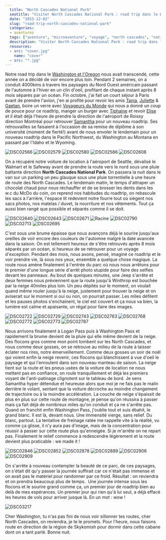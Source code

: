 ```yaml
---
  title: "North Cascades National Park"
  seotitle: "Visiter North Cascades National Park : road trip dans le Washington"
  date: "2015-12-02"
  slug: "road-trip-north-cascades-national-park"
  categories:
  - aventures
  tags: ["aventure", "microaventure", "voyage", "north cascades", "national park","usa", "roadtrip", "road trip", "randonnée", "montagne","neige", "crater lake", "oregon", "etats unis", "washington", "conseils"]
  description: "Visiter North Cascades National Park : road trip dans le Washington"
  resources:
  - src: "cover.jpg"
    name: "cover"
  - src: "*.jpg"
---
```


Notre road trip dans le [Washington et l'Oregon](http://jeremyjanin.com/carnet-de-souvenirs-dun-roadtrip-dans-le-pacific-northwest "Carnet de souvenirs d’un roadtrip dans le Pacific Northwest") nous avait transcendé, cette année on a décidé de voir encore plus loin. Pendant 2 semaines, on a conduit 4000kms à travers les paysages du Nord Ouest américain passant de l'automne à l'hiver en un clin d'oeil, profitant de chaque instant après 8 mois séparés par un océan. Fin octobre, j'ai fait un court séjour à Paris avant de prendre l'avion, j'en ai profité pour revoir les amis [Tania](http://www.lesbonnesresolutions.fr/), [Juliette](http://www.jenesaispaschoisir.com/) & [Gaetan](http://gaetan.cc/), boire un verre avec [Voyageurs du Monde](http://www.voyageursdumonde.fr/) qui nous a donné un coup de pouce pour ce roadtrip, manger un burger avec [Tiphaine](https://www.instagram.com/tiphaine.c/) et revoir [Elise](http://lisebery.com/) et il était déjà l'heure de prendre la direction de l'aéroport de Roissy direction Montréal pour retrouver [Samantha](http://instagram.com/vagabondanse) pour un nouveau roadtrip. Ses retrouvailles se faisaient à l'occasion de sa remise de diplôme à son université (moment de fierté!) avant de nous envoler le lendemain pour un nouveau roadtrip dans le Pacific Northwest, du Washington au Montana en passant par l'Idaho et le Wyoming.

![DSC02566](images/DSC02566.jpg) ![DSC02579](images/DSC02579.jpg) ![DSC02580](images/DSC02580.jpg) ![DSC02586](images/DSC02586.jpg) ![DSC02608](images/DSC02608.jpg)

On a récupéré notre voiture de location à l'aéroport de Seattle, dévalisé le Walmart et le Safeway avant de prendre la route vers le nord sous une pluie battante direction **North Cascades National Park**. On passera la nuit dans le van sur un parking un peu glauque sous une pluie torrentielle à une heure de route des North Cascades. Le lendemain matin, le temps d'attraper un chocolat chaud pour nous réchauffer et de se brosser les dents dans les w.c du McDo du coin, on reprend nos habitudes du roadtrip, on rebascule les sacs à l'arrière, l'espace lit redevient notre fourre tout où siègent nos sacs photos, nos matelas / duvet, la nourriture et nos vêtements. Tout ça aussi bien rangé que possible et séparés comme il se doit.

![DSC02640](images/DSC02640.jpg) ![DSC02643](images/DSC02643.jpg) ![DSC02671](images/DSC02671.jpg) ![Racine](images/Racine.jpg) ![DSC02790](images/DSC02790.jpg) ![DSC02713](images/DSC02713.jpg) ![DSC02695](images/DSC02695.jpg)

C'est sous une brume épaisse que nous avançons déjà le sourire jusqu'aux oreilles de voir encore des couleurs de l'automne malgré la date avancée dans la saison. On est tellement heureux de s'être retrouvés après 8 mois séparés par un océan, si heureux de se retrouver pour un voyage d'exception. Pendant des mois, nous avons, pensé, imaginé ce roadtrip et le voir prendre vie, là sous nos yeux, ensemble a quelque chose magique. La route nous amène finalement à l'entrée du parc où nous nous arrêtons pour le premier d'une longue série d'arrêt photo stupide pour faire des selfies devant les panneaux. Au bout de quelques minutes, une Jeep s'arrête et deux femmes nous préviennent que la route jusqu'à Winthrop est bouchée par la neige 40miles plus loin. Un peu dépités sur le moment, on voulait quand même rouler jusqu'à la neige, justement pour trouver la neige et on aviserait sur le moment si oui ou non, on pourrait passer. Les miles défilent et les pauses photos s'enchainent, le ciel est couvert et ça nous va bien, la lumière est calme et apaisante, un régal pour faire des images.

![DSC02722](images/DSC02722.jpg) ![DSC02729](images/DSC02729.jpg) ![DSC02743](images/DSC02743.jpg) ![DSC02763](images/DSC02763.jpg) ![DSC02768](images/DSC02768.jpg) ![DSC02772](images/DSC02772.jpg) ![DSC02773](images/DSC02773.jpg) ![DSC02787](images/DSC02787.jpg)

Nous arrivons finalement à Logan Pass puis à Washington Pass et rapidement la brume devient de la pluie qui elle même devient de la neige. Des flocons gros comme mon point tombent sur les North Cascades, et nous comme deux gosses, on se retrouve au milieu de la route à laisser éclater nos rires, notre émerveillement. Comme deux gosses un soir de noël qui voient enfin la neige revenir, ces flocons qui blanchissent à vue d'oeil le paysage et qui l'enroulent dans son nouveau manteau de saison. La neige tient sur la route et les pneus usées de la voiture de location ne nous mettent pas en confiance, on roule tranquillement et déjà les premiers voyant de l'anti-patinage clignotent sur le tableau de bord. Je sens Samantha hyper détendue et heureuse alors que moi je ne fais pas le malin derrière le volant, sentant que la voiture décroche au moindre changement de trajectoire ou à la moindre accélération. La couche de neige s'épaissit de plus en plus sur cette route de montagne, je pense qu'on réussira à passer mais ça fait déjà de nombreux miles qu'on conduit et ça ne s'arrête pas. Quand on franchit enfin Washington Pass, j'oublie tout et suis ébahit, le grand blanc. Il est là, devant nous. Une immensité vierge, sans relief. Du blanc, partout. La tentative de freinage ratée me rappelle vite à la réalité, vu comme ça glisse, il n'y aura pas d'image, mais de la concentration pour réussir à passer sur cette route plus qu'enneigée. Si je m'arrête on ne repart pas. Finalement le relief commence à redescendre légèrement et la route devient plus praticable : we made it !

![DSC02846](images/DSC02846.jpg) ![DSC02852](images/DSC02852.jpg) ![DSC02878](images/DSC02878.jpg) ![DSC02889](images/DSC02889.jpg) ![DSC02906](images/DSC02906.jpg) ![DSC02909](images/DSC02909.jpg)

On s'arrête à nouveau contempler la beauté de ce parc, de ces paysages, on s'était dit qu'y passer la journée suffirait car ce n'était pas immense et on avait pas le matériel pour randonner par ce froid. Résultat : on reviendra et on prendra beaucoup plus de temps.  Une journée intense sous les flocons et le sourire grand comme ça, un premier jour de roadtrip bien au delà de mes espérances. Un premier jour qui rien qu'à lui seul, a déjà effacé les heures de vols pour arriver jusque là. En un mot : wow !

![DSC03217](images/DSC03217.jpg)

Cher Washington, tu n'as pas fini de nous voir sillonner tes routes, cher North Cascades, on reviendra, je te le promets. Pour l'heure, nous faisons route en direction de la région de Skykomish pour dormir dans cette cabane dont on a tant parlé. Bonne nuit.
